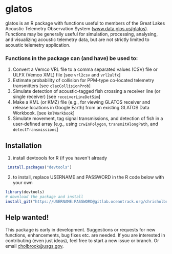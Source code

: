 # glatos

glatos is an R package with functions useful to members of the Great Lakes Acoustic Telemetry Observation System (www.data.glos.us/glatos). Functions may be generally useful for simulation, processing, analysing, and visualizing acoustic telemetry data, but are not strictly limited to acoustic telemetry application.

### Functions in the package can (and have) be used to:
1. Convert a Vemco VRL file to a comma separated values (CSV) file or ULFX (Vemco XML) file [see `vrl2csv` and `vrl2ulfx`]
2. Estimate probability of collision for PPM-type co-located telemetry transmitters [see `clacCollisionProb`]
3. Simulate detection of acoustic-tagged fish crossing a receiver line (or single receiver) [see `receiverLineDetSim`]
4. Make a KML (or KMZ) file (e.g., for viewing GLATOS receiver and release locations in Google Earth) from an existing GLATOS Data Workbook. [see `kmlWorkbook`]
5. Simulate movement, tag signal transmissions, and detection of fish in a user-defined array [e.g., using `crwInPolygon`, `transmitAlongPath`, and `detectTransmissions`]


## Installation

1. install devtoools for R (if you haven't already
```R
 install.packages("devtools")
```

2. to install, replace USERNAME and PASSWORD in the R code below with your own 
``` R
library(devtools)
# download the package and install
install_git("https://USERNAME:PASSWORD@gitlab.oceantrack.org/chrisholbrook/glatos.git")
```


## Help wanted!
This package is early in development. Suggestions or requests for new functions, enhancements, bug fixes etc. are needed. If you are interested in contributing (even just ideas), feel free to start a new issue or branch. Or email cholbrook@usgs.gov.
